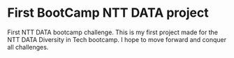 # First BootCamp NTT DATA project
First NTT DATA bootcamp challenge.
This is my first project made for the NTT DATA Diversity in Tech bootcamp. I hope to move forward and conquer all challenges.
